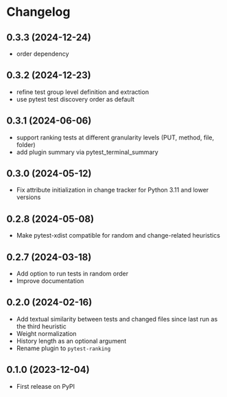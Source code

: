 
# Changelog

0.3.3 (2024-12-24)
----

* order dependency

0.3.2 (2024-12-23)
----

* refine test group level definition and extraction
* use pytest test discovery order as default

0.3.1 (2024-06-06)
----

* support ranking tests at different granularity levels (PUT, method, file, folder)
* add plugin summary via pytest_terminal_summary

0.3.0 (2024-05-12)
----

* Fix attribute initialization in change tracker for Python 3.11 and lower versions


0.2.8 (2024-05-08)
----

* Make pytest-xdist compatible for random and change-related heuristics


0.2.7 (2024-03-18)
----

* Add option to run tests in random order
* Improve documentation




0.2.0 (2024-02-16)
----

* Add textual similarity between tests and changed files since last run as the third heuristic
* Weight normalization
* History length as an optional argument
* Rename plugin to `pytest-ranking`


0.1.0 (2023-12-04)
----

* First release on PyPI
